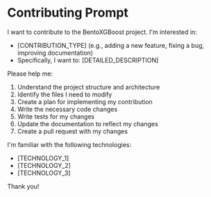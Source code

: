 # Contributing Prompt

I want to contribute to the BentoXGBoost project. I'm interested in:

- [CONTRIBUTION_TYPE] (e.g., adding a new feature, fixing a bug, improving documentation)
- Specifically, I want to: [DETAILED_DESCRIPTION]

Please help me:

1. Understand the project structure and architecture
2. Identify the files I need to modify
3. Create a plan for implementing my contribution
4. Write the necessary code changes
5. Write tests for my changes
6. Update the documentation to reflect my changes
7. Create a pull request with my changes

I'm familiar with the following technologies:
- [TECHNOLOGY_1]
- [TECHNOLOGY_2]
- [TECHNOLOGY_3]

Thank you!
